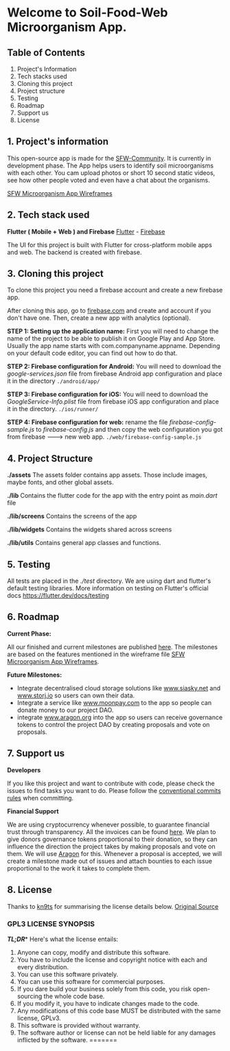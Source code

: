 # Welcome to Soil-Food-Web Microorganism App.

## Table of Contents

 1. Project's Information
 2. Tech stacks used
 3. Cloning this project
 4. Project structure
 5. Testing
 6. Roadmap
 7. Support us
 8. License



## 1. Project's information

This open-source app is made for the [SFW-Community](https://www.soilfoodweb.com/). It is currently in development phase. The App helps users to identify soil microorganisms with each other. You cam upload photos or short 10 second static videos, see how other people voted and even have a chat about the organisms. 

[SFW Microorganism App Wireframes](https://drive.google.com/file/d/1a_gFOeLnrD9907lD4xzv-vF1aDkN3X6V/view?usp=sharing)



## 2. Tech stack used

**Flutter ( Mobile + Web ) and Firebase**
[Flutter](https://flutter.dev/) - [Firebase](https://firebase.google.com/)

The UI for this project is built with Flutter for cross-platform mobile apps and web. The backend is created with firebase. 



## 3. Cloning this project

To clone this project you need a firebase account and create a new firebase app.

After cloning this app, go to [firebase.com](https://firebase.com) and create and account if you don't have one. Then, create a new app with analytics (optional).

**STEP 1: Setting up the application name:**
First you will need to change the name of the project to be able to publish it on Google Play and App Store. Usually the app name starts with com.companyname.appname. Depending on your default code editor, you can find out how to do that.

**STEP 2: Firebase configuration for Android:**
You will need to download the *google-services.json* file from firebase Android app configuration  and place it in the directory
`./android/app/`

**STEP 3: Firebase configuration for iOS:**
You will need to download the *GoogleService-Info.plist* file from firebase iOS app configuration and place it in the directory.
`./ios/runner/`

**STEP 4: Firebase configuration for web:**
rename the file *firebase-config-sample.js* to *firebase-config.js* and then copy the web configuration you got from firebase ---> new web app.
`./web/firebase-config-sample.js`



## 4. Project Structure

**./assets**
The assets folder contains app assets. Those include images, maybe fonts, and other global assets.

**./lib**
Contains the flutter code for the app with the entry point as *main.dart* file

**./lib/screens**
Contains the screens of the app

**./lib/widgets**
Contains the widgets shared across screens

**./lib/utils**
Contains general app classes and functions.



## 5. Testing
All tests are placed in the *./test* directory. We are using dart and flutter's default testing libraries. More information on testing on Flutter's official docs https://flutter.dev/docs/testing



## 6. Roadmap

**Current Phase:** 

All our finished and current milestones are published [here](https://github.com/mylife-plus/SFW-Microorganism-App/milestones). The milestones are based on the features mentioned in the wireframe file [SFW Microorganism App Wireframes](https://drive.google.com/file/d/1a_gFOeLnrD9907lD4xzv-vF1aDkN3X6V/view?usp=sharing).

**Future Milestones:** 

- Integrate decentralised cloud storage solutions like www.siasky.net and www.storj.io so users can own their data. 
- Integrate a service like www.moonpay.com to the app so people can donate money to our project DAO.
- integrate www.aragon.org into the app so users can receive governance tokens to control the project DAO by creating proposals and vote on proposals.  



## 7. Support us

**Developers**

If you like this project and want to contribute with code, please check the issues to find tasks you want to do. Please follow the [conventional commits rules](https://www.conventionalcommits.org/en/v1.0.0/) when committing. 

**Financial Support**

We are using cryptocurrency whenever possible, to guarantee financial trust through transparency. All the invoices can be found [here](https://docs.google.com/spreadsheets/d/165NP_1uvO7J4LWyUNuq9B9GrtpmxK9cLvNutP7BcJzU/edit?usp=sharing). We plan to give donors governance tokens proportional to their donation, so they can influence the direction the project takes by making proposals and vote on them. We will use [Aragon](https://aragon.org/) for this. Whenever a proposal is accepted, we will create a milestone made out of issues and attach bounties to each issue proportional to the work it takes to complete them.




## 8. License

Thanks to [kn9ts](https://gist.github.com/kn9ts) for summarising the license details below. [Original Source](https://gist.github.com/kn9ts/cbe95340d29fc1aaeaa5dd5c059d2e60)

### GPL3 LICENSE SYNOPSIS

**_TL;DR_*** Here's what the license entails:

1. Anyone can copy, modify and distribute this software.
2. You have to include the license and copyright notice with each and every distribution.
3. You can use this software privately.
4. You can use this software for commercial purposes.
5. If you dare build your business solely from this code, you risk open-sourcing the whole code base.
6. If you modify it, you have to indicate changes made to the code.
7. Any modifications of this code base MUST be distributed with the same license, GPLv3.
8. This software is provided without warranty.
9. The software author or license can not be held liable for any damages inflicted by the software.
=======
